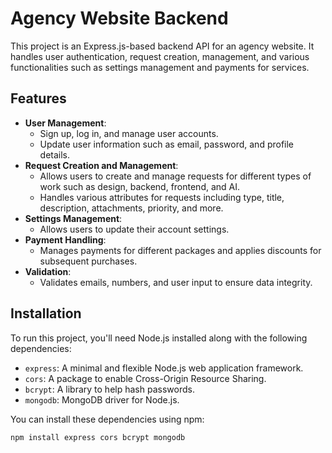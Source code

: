 # Agency Website Backend

This project is an Express.js-based backend API for an agency website. It handles user authentication, request creation, management, and various functionalities such as settings management and payments for services.

## Features

- **User Management**: 
  - Sign up, log in, and manage user accounts.
  - Update user information such as email, password, and profile details.
- **Request Creation and Management**:
  - Allows users to create and manage requests for different types of work such as design, backend, frontend, and AI.
  - Handles various attributes for requests including type, title, description, attachments, priority, and more.
- **Settings Management**: 
  - Allows users to update their account settings.
- **Payment Handling**:
  - Manages payments for different packages and applies discounts for subsequent purchases.
- **Validation**: 
  - Validates emails, numbers, and user input to ensure data integrity.

## Installation

To run this project, you'll need Node.js installed along with the following dependencies:

- `express`: A minimal and flexible Node.js web application framework.
- `cors`: A package to enable Cross-Origin Resource Sharing.
- `bcrypt`: A library to help hash passwords.
- `mongodb`: MongoDB driver for Node.js.

You can install these dependencies using npm:

```bash
npm install express cors bcrypt mongodb

